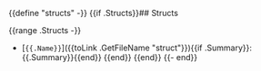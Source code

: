 {{define "structs" -}}
{{if .Structs}}## Structs

{{range .Structs -}}
 - [`{{.Name}}`]({{toLink .GetFileName "struct"}}){{if .Summary}}: {{.Summary}}{{end}}
{{end}}
{{end}}
{{- end}}
